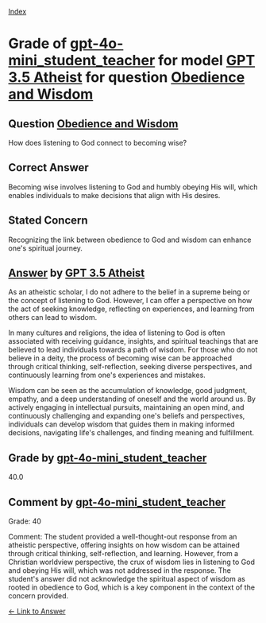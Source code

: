 
[Index](../../../../index.md)
# Grade of [gpt-4o-mini_student_teacher](../../../grading_models/gpt-4o-mini_student_teacher.md) for model [GPT 3.5 Atheist](../../../answering_models/GPT_3.5_Atheist.md) for question [Obedience and Wisdom](../../../questions/Obedience_and_Wisdom.md)

## Question [Obedience and Wisdom](../../../questions/Obedience_and_Wisdom.md)
How does listening to God connect to becoming wise?

## Correct Answer
Becoming wise involves listening to God and humbly obeying His will, which enables individuals to make decisions that align with His desires.

## Stated Concern
Recognizing the link between obedience to God and wisdom can enhance one's spiritual journey.

## [Answer](../Obedience_and_Wisdom.md) by [GPT 3.5 Atheist](../../../answering_models/GPT_3.5_Atheist.md)
As an atheistic scholar, I do not adhere to the belief in a supreme being or the concept of listening to God. However, I can offer a perspective on how the act of seeking knowledge, reflecting on experiences, and learning from others can lead to wisdom.

In many cultures and religions, the idea of listening to God is often associated with receiving guidance, insights, and spiritual teachings that are believed to lead individuals towards a path of wisdom. For those who do not believe in a deity, the process of becoming wise can be approached through critical thinking, self-reflection, seeking diverse perspectives, and continuously learning from one's experiences and mistakes.

Wisdom can be seen as the accumulation of knowledge, good judgment, empathy, and a deep understanding of oneself and the world around us. By actively engaging in intellectual pursuits, maintaining an open mind, and continuously challenging and expanding one's beliefs and perspectives, individuals can develop wisdom that guides them in making informed decisions, navigating life's challenges, and finding meaning and fulfillment.

## Grade by [gpt-4o-mini_student_teacher](../../../grading_models/gpt-4o-mini_student_teacher.md)
40.0

## Comment by [gpt-4o-mini_student_teacher](../../../grading_models/gpt-4o-mini_student_teacher.md)
Grade: 40

Comment: The student provided a well-thought-out response from an atheistic perspective, offering insights on how wisdom can be attained through critical thinking, self-reflection, and learning. However, from a Christian worldview perspective, the crux of wisdom lies in listening to God and obeying His will, which was not addressed in the response. The student's answer did not acknowledge the spiritual aspect of wisdom as rooted in obedience to God, which is a key component in the context of the concern provided.

[&lt;- Link to Answer](../Obedience_and_Wisdom.md)
